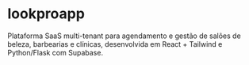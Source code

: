 # lookproapp
Plataforma SaaS multi-tenant para agendamento e gestão de salões de beleza, barbearias e clínicas, desenvolvida em React + Tailwind e Python/Flask com Supabase.
